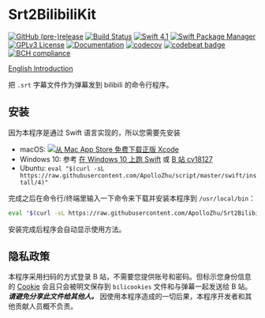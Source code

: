 # Srt2BilibiliKit

[![GitHub (pre-)release](https://img.shields.io/github/release/ApolloZhu/Srt2BilibiliKit/all.svg)](https://github.com/ApolloZhu/Srt2BilibiliKit/releases) [![Build Status](https://travis-ci.org/ApolloZhu/Srt2BilibiliKit.svg?branch=master)](https://travis-ci.org/ApolloZhu/Srt2BilibiliKit) [![Swift 4.1](https://img.shields.io/badge/Swift-4.1-ffac45.svg)](https://developer.apple.com/swift/) [![Swift Package Manager](https://img.shields.io/badge/SPM-compatible-brightgreen.svg)](https://swift.org/package-manager/) [![GPLv3 License](https://img.shields.io/github/license/ApolloZhu/Srt2BilibiliKit.svg)](https://github.com/ApolloZhu/Srt2BilibiliKit/blob/master/LICENSE) [![Documentation](https://apollozhu.github.io/Srt2BilibiliKit/badge.svg)](https://apollozhu.github.io/Srt2BilibiliKit) [![codecov](https://codecov.io/gh/ApolloZhu/Srt2BilibiliKit/branch/master/graph/badge.svg)](https://codecov.io/gh/ApolloZhu/Srt2BilibiliKit) [![codebeat badge](https://codebeat.co/badges/574e28e5-22dd-4e6c-8bd2-d6fcfa20fdc0)](https://codebeat.co/projects/github-com-apollozhu-srt2bilibilikit-master) [![BCH compliance](https://bettercodehub.com/edge/badge/ApolloZhu/Srt2BilibiliKit?branch=master)](https://bettercodehub.com/)

[English Introduction](./README_EN.md)

把 `.srt` 字幕文件作为弹幕发到 bilibili 的命令行程序。

## 安装

因为本程序是通过 Swift 语言实现的，所以您需要先安装

- macOS: [![从 Mac App Store 免费下载正版 Xcode](https://developer.apple.com/app-store/marketing/guidelines/mac/images/badge-download-on-the-mac-app-store.svg)](https://itunes.apple.com/app/id497799835)
- Windows 10: 参考 [在 Windows 10 上跑 Swift](https://apollozhu.github.io/2017/09/22/swift-on-win-10/) 或 [B 站 cv18127](https://www.bilibili.com/read/mobile/18127)
- Ubuntu: `eval "$(curl -sL https://raw.githubusercontent.com/ApolloZhu/script/master/swift/install/4)"`

完成之后在命令行/终端里输入一下命令来下载并安装本程序到 `/usr/local/bin`：

```bash
eval "$(curl -sL https://raw.githubusercontent.com/ApolloZhu/Srt2BilibiliKit/master/sh/install-cmd)"
```

安装完成后程序会自动显示使用方法。

## 隐私政策

本程序采用扫码的方式登录 B 站，不需要您提供账号和密码。但标示您身份信息的 [Cookie](https://baike.baidu.com/item/cookie/1119) 会且只会被明文保存到 `bilicookies` 文件和与弹幕一起发送给 B 站。 ***请避免分享此文件给其他人。*** 因使用本程序造成的一切后果，本程序开发者和其他贡献人员概不负责。
